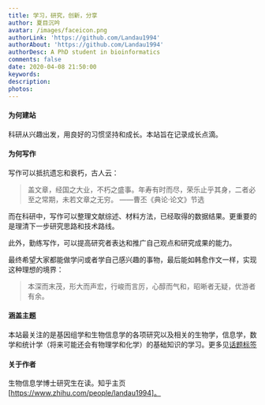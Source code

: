 ```yaml
---
title: 学习，研究，创新，分享
author: 夏目沉吟
avatar: /images/faceicon.png
authorLink: 'https://github.com/Landau1994'
authorAbout: 'https://github.com/Landau1994'
authorDesc: A PhD student in bioinformatics
comments: false
date: 2020-04-08 21:50:00
keywords:
description:
photos:
---
```


#### 为何建站

科研从兴趣出发，用良好的习惯坚持和成长。本站旨在记录成长点滴。

#### 为何写作

写作可以抵抗遗忘和衰朽，古人云：

> 盖文章，经国之大业，不朽之盛事。年寿有时而尽，荣乐止乎其身，二者必至之常期，未若文章之无穷。
                                                             ——曹丕《典论·论文》节选

而在科研中，写作可以整理文献综述、材料方法，已经取得的数据结果。更重要的是理清下一步研究思路和技术路线。

此外，勤练写作，可以提高研究者表达和推广自己观点和研究成果的能力。

最终希望大家都能做学问或者学自己感兴趣的事物，最后能如韩愈作文一样，实现这种理想的境界：

> 本深而末茂，形大而声宏，行峻而言厉，心醇而气和，昭晰者无疑，优游者有余。

#### 涵盖主题

本站最关注的是基因组学和生物信息学的各项研究以及相关的生物学，信息学，数学和统计学（将来可能还会有物理学和化学）的基础知识的学习。更多见[话题标签](https://landau1994.github.io/tags)

#### 关于作者

生物信息学博士研究生在读。知乎主页[https://www.zhihu.com/people/landau1994]。